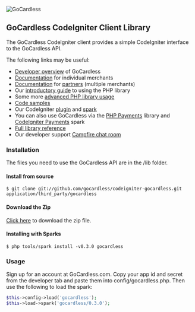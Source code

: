 ![GoCardless](https://gocardless.com/resources/logo.png)

## GoCardless CodeIgniter Client Library

The GoCardless CodeIgniter client provides a simple CodeIgniter interface to the GoCardless
API.

The following links may be useful:

- [Developer overview](http://blog.gocardless.com/post/19695292096/goingcardless-an-introduction-to-gocardless-for) of GoCardless
- [Documentation](https://gocardless.com/docs/php/merchant_client_guide) for individual merchants
- [Documentation](https://gocardless.com/docs/php/partner_client_guide) for [partners](http://blog.gocardless.com/post/19743008707/goingcardless-our-partner-system-explained) (multiple merchants)
- Our [introductory guide](http://blog.gocardless.com/post/17945439079/gocardless-php-library) to using the PHP library
- Some more [advanced PHP library usage](http://blog.gocardless.com/post/17945439079/gocardless-php-library)
- [Code samples](https://github.com/gocardless/gocardless-php/tree/master/examples)
- Our CodeIgniter [plugin](https://github.com/gocardless/codeigniter-gocardless) and [spark](http://getsparks.org/packages/GoCardless/versions/HEAD/show)
- You can also use GoCardless via the [PHP Payments](https://github.com/calvinfroedge/PHP-Payments) library and [CodeIgniter Payments](http://getsparks.org/packages/codeigniter-payments/versions/HEAD/show) spark
- [Full library reference](http://gocardless.github.com/gocardless-php/)
- Our developer support [Campfire chat room](https://gocardless.campfirenow.com/3ae88)

### Installation

The files you need to use the GoCardless API are in the /lib folder.

#### Install from source

```console
$ git clone git://github.com/gocardless/codeigniter-gocardless.git application/third_party/gocardless
```

#### Download the Zip

[Click here](https://github.com/gocardless/codeigniter-gocardless/zipball/0.3.0)
to download the zip file.

#### Installing with Sparks

```console
$ php tools/spark install -v0.3.0 gocardless
```

### Usage

Sign up for an account at GoCardless.com. Copy your app id and secret
from the developer tab and paste them into config/gocardless.php. Then use
the following to load the spark:

```php
$this->config->load('gocardless');
$this->load->spark('gocardless/0.3.0');
```
